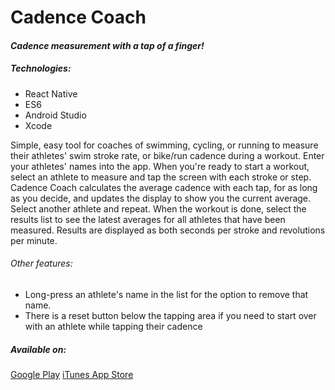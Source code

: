# Cadence Coach

#### *Cadence measurement with a tap of a finger!*

##### _Technologies:_
* React Native
* ES6
* Android Studio
* Xcode

Simple, easy tool for coaches of swimming, cycling, or running to measure their athletes' swim stroke rate, or bike/run cadence during a workout. Enter your athletes' names into the app. When you're ready to start a workout, select an athlete to measure and tap the screen with each stroke or step. Cadence Coach calculates the average cadence with each tap, for as long as you decide, and updates the display to show you the current average. Select another athlete and repeat. When the workout is done, select the results list to see the latest averages for all athletes that have been measured. Results are displayed as both seconds per stroke and revolutions per minute.

###### _Other features:_
* Long-press an athlete's name in the list for the option to remove that name.
* There is a reset button below the tapping area if you need to start over with an athlete while tapping their cadence

##### _Available on:_
[Google Play](https://play.google.com/store/apps/details?id=com.cadencecoach)
[iTunes App Store](https://itunes.apple.com/us/app/cadence-coach/id1262128524?mt=8)
